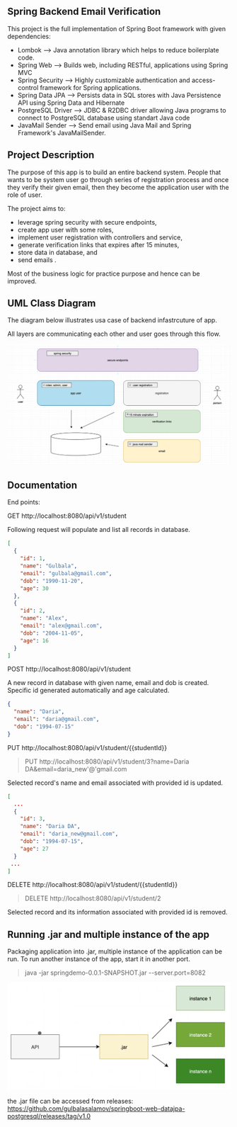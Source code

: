 ## Spring Backend Email Verification 
This project is the full implementation of Spring Boot framework with given dependencies:
- Lombok --> Java annotation library which helps to reduce boilerplate code.
- Spring Web --> Builds web, including RESTful, applications using Spring MVC
- Spring Security --> Highly customizable authentication and access-control framework for Spring applications.
- Spring Data JPA --> Persists data in SQL stores with Java Persistence API using Spring Data and Hibernate
- PostgreSQL Driver --> JDBC & R2DBC driver allowing Java programs to connect to PostgreSQL database using standart Java code
- JavaMail Sender --> Send email using Java Mail and Spring Framework's JavaMailSender.

## Project Description

The purpose of this app is to build an entire backend system. People that wants to be system user go through series of registration process and 
once they verify their given email, then they become the application user with the role of user. 

The project aims to:

- leverage spring security with secure endpoints, 
- create app user with some roles, 
- implement user registration with controllers and service, 
- generate verification links that expires after 15 minutes,
- store data in database, and
- send emails .

Most of the business logic for practice purpose and hence can be improved.  


## UML Class Diagram

The diagram below illustrates usa case of backend infastrcuture of app. 

All layers are communicating each other and user goes through this flow. 

![Intro Page](https://github.com/gulbalasalamov/spring-backend-email-verification/blob/master/docs/diagram_login_registration_backend.png)

## Documentation
End points:

GET http://localhost:8080/api/v1/student

Following request will populate and list all records in database.

```json
[
  {
    "id": 1,
    "name": "Gulbala",
    "email": "gulbala@gmail.com",
    "dob": "1990-11-20",
    "age": 30
  },
  {
    "id": 2,
    "name": "Alex",
    "email": "alex@gmail.com",
    "dob": "2004-11-05",
    "age": 16
  }
]
```
POST http://localhost:8080/api/v1/student

A new record in database with given name, email and dob is created. Specific id generated automatically and age calculated.


```json
{
  "name": "Daria",
  "email": "daria@gmail.com",
  "dob": "1994-07-15"
}
```

PUT http://localhost:8080/api/v1/student/{{studentId}}
> PUT ht<span>tp://localhost:8080/api/v1/student/3?name=Daria DA&email=daria_new'@'gmail.com
 
 Selected record's name and email associated with provided id is updated.

```json
[
  ...
  {
    "id": 3,
    "name": "Daria DA",
    "email": "daria_new@gmail.com",
    "dob": "1994-07-15",
    "age": 27
  }
 ...
]
```

DELETE http://localhost:8080/api/v1/student/{{studentId}}
 > DELETE ht<span>tp://localhost:8080/api/v1/student/2
 
Selected record and its information associated with provided id is removed.
 
## Running .jar and multiple instance of the app 


Packaging application into .jar, multiple instance of the application can be run. To run another instance of the app, start it in another port. 
  
 > java -jar springdemo-0.0.1-SNAPSHOT.jar --server.port=8082 
 
 ![Intro Page](https://github.com/gulbalasalamov/springboot-web-datajpa-postgresql/blob/master/docs/jar_instances.png)

the .jar file can be accessed from releases: https://github.com/gulbalasalamov/springboot-web-datajpa-postgresql/releases/tag/v1.0


